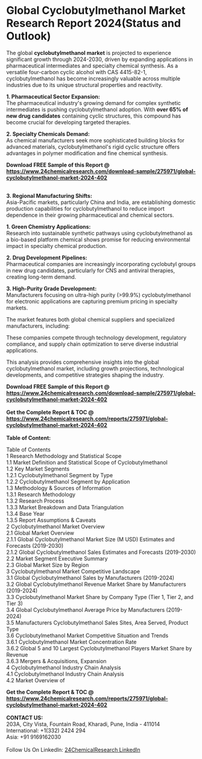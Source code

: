<h1>Global Cyclobutylmethanol Market Research Report 2024(Status and Outlook)</h1><p>The global <strong>cyclobutylmethanol market</strong> is projected to experience significant growth through 2024-2030, driven by expanding applications in pharmaceutical intermediates and specialty chemical synthesis. As a versatile four-carbon cyclic alcohol with CAS 4415-82-1, cyclobutylmethanol has become increasingly valuable across multiple industries due to its unique structural properties and reactivity.</p><p><strong>1. Pharmaceutical Sector Expansion:</strong><br>
The pharmaceutical industry's growing demand for complex synthetic intermediates is pushing cyclobutylmethanol adoption. With <strong>over 65% of new drug candidates</strong> containing cyclic structures, this compound has become crucial for developing targeted therapies.</p><p><strong>2. Specialty Chemicals Demand:</strong><br>
As chemical manufacturers seek more sophisticated building blocks for advanced materials, cyclobutylmethanol's rigid cyclic structure offers advantages in polymer modification and fine chemical synthesis.</p><div><b>Download FREE Sample of this Report @ 
            <a href="https://www.24chemicalresearch.com/download-sample/275971/global-cyclobutylmethanol-market-2024-402">
            https://www.24chemicalresearch.com/download-sample/275971/global-cyclobutylmethanol-market-2024-402</a></b></div><br><p><strong>3. Regional Manufacturing Shifts:</strong><br>
Asia-Pacific markets, particularly China and India, are establishing domestic production capabilities for cyclobutylmethanol to reduce import dependence in their growing pharmaceutical and chemical sectors.</p><p><strong>1. Green Chemistry Applications:</strong><br>
Research into sustainable synthetic pathways using cyclobutylmethanol as a bio-based platform chemical shows promise for reducing environmental impact in specialty chemical production.</p><p><strong>2. Drug Development Pipelines:</strong><br>
Pharmaceutical companies are increasingly incorporating cyclobutyl groups in new drug candidates, particularly for CNS and antiviral therapies, creating long-term demand.</p><p><strong>3. High-Purity Grade Development:</strong><br>
Manufacturers focusing on ultra-high purity (&gt;99.9%) cyclobutylmethanol for electronic applications are capturing premium pricing in specialty markets.</p><p>The market features both global chemical suppliers and specialized manufacturers, including:</p><p>These companies compete through technology development, regulatory compliance, and supply chain optimization to serve diverse industrial applications.</p><p>This analysis provides comprehensive insights into the global cyclobutylmethanol market, including growth projections, technological developments, and competitive strategies shaping the industry.</p><div><b>Download FREE Sample of this Report @ 
            <a href="https://www.24chemicalresearch.com/download-sample/275971/global-cyclobutylmethanol-market-2024-402">
            https://www.24chemicalresearch.com/download-sample/275971/global-cyclobutylmethanol-market-2024-402</a></b></div><br><div><b>Get the Complete Report & TOC @ 
            <a href="https://www.24chemicalresearch.com/reports/275971/global-cyclobutylmethanol-market-2024-402">
            https://www.24chemicalresearch.com/reports/275971/global-cyclobutylmethanol-market-2024-402</a></b></div><br>
            <b>Table of Content:</b><p>Table of Contents<br />
1 Research Methodology and Statistical Scope<br />
1.1 Market Definition and Statistical Scope of Cyclobutylmethanol<br />
1.2 Key Market Segments<br />
1.2.1 Cyclobutylmethanol Segment by Type<br />
1.2.2 Cyclobutylmethanol Segment by Application<br />
1.3 Methodology & Sources of Information<br />
1.3.1 Research Methodology<br />
1.3.2 Research Process<br />
1.3.3 Market Breakdown and Data Triangulation<br />
1.3.4 Base Year<br />
1.3.5 Report Assumptions & Caveats<br />
2 Cyclobutylmethanol Market Overview<br />
2.1 Global Market Overview<br />
2.1.1 Global Cyclobutylmethanol Market Size (M USD) Estimates and Forecasts (2019-2030)<br />
2.1.2 Global Cyclobutylmethanol Sales Estimates and Forecasts (2019-2030)<br />
2.2 Market Segment Executive Summary<br />
2.3 Global Market Size by Region<br />
3 Cyclobutylmethanol Market Competitive Landscape<br />
3.1 Global Cyclobutylmethanol Sales by Manufacturers (2019-2024)<br />
3.2 Global Cyclobutylmethanol Revenue Market Share by Manufacturers (2019-2024)<br />
3.3 Cyclobutylmethanol Market Share by Company Type (Tier 1, Tier 2, and Tier 3)<br />
3.4 Global Cyclobutylmethanol Average Price by Manufacturers (2019-2024)<br />
3.5 Manufacturers Cyclobutylmethanol Sales Sites, Area Served, Product Type<br />
3.6 Cyclobutylmethanol Market Competitive Situation and Trends<br />
3.6.1 Cyclobutylmethanol Market Concentration Rate<br />
3.6.2 Global 5 and 10 Largest Cyclobutylmethanol Players Market Share by Revenue<br />
3.6.3 Mergers & Acquisitions, Expansion<br />
4 Cyclobutylmethanol Industry Chain Analysis<br />
4.1 Cyclobutylmethanol Industry Chain Analysis<br />
4.2 Market Overview of</p><div><b>Get the Complete Report & TOC @ 
            <a href="https://www.24chemicalresearch.com/reports/275971/global-cyclobutylmethanol-market-2024-402">
            https://www.24chemicalresearch.com/reports/275971/global-cyclobutylmethanol-market-2024-402</a></b></div><br><b>CONTACT US:</b><br>
            203A, City Vista, Fountain Road, Kharadi, Pune, India - 411014<br>
            International: +1(332) 2424 294<br>
            Asia: +91 9169162030 <br><br>
            Follow Us On LinkedIn: <a href="https://www.linkedin.com/company/24chemicalresearch/">24ChemicalResearch LinkedIn</a>